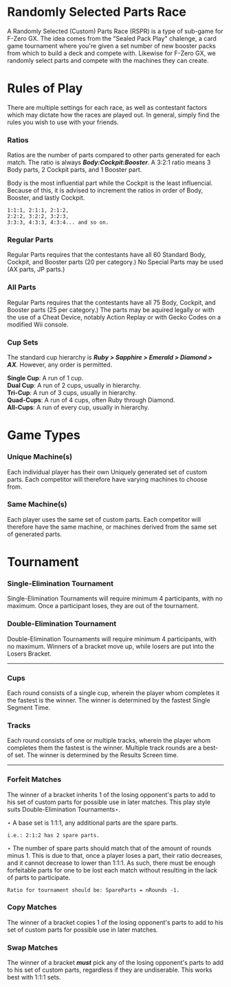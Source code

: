 Randomly Selected Parts Race
========
A Randomly Selected (Custom) Parts Race (RSPR) is a type of sub-game for F-Zero GX. The idea comes from the "Sealed Pack Play" chalenge, a card game tournament where you're given a set number of new booster packs from which to build a deck and compete with. Likewise for F-Zero GX, we randomly select parts and compete with the machines they can create.

# Rules of Play

There are multiple settings for each race, as well as contestant factors which may dictate how the races are played out. In general, simply find the rules you wish to use with your friends.

### Ratios
Ratios are the number of parts compared to other parts generated for each match. The ratio is always _**Body:Cockpit:Booster**_. A 3:2:1 ratio means 3 Body parts, 2 Cockpit parts, and 1 Booster part.

Body is the most influential part while the Cockpit is the least influencial. Because of this, it is advised to increment the ratios in order of Body, Booster, and lastly Cockpit.

    1:1:1, 2:1:1, 2:1:2,
    2:2:2, 3:2:2, 3:2:3,
    3:3:3, 4:3:3, 4:3:4... and so on.

### Regular Parts
Regular Parts requires that the contestants have all 60 Standard Body, Cockpit, and Booster parts (20 per category.) No Special Parts may be used (AX parts, JP parts.)

### All Parts
Regular Parts requires that the contestants have all 75 Body, Cockpit, and Booster parts (25 per category.) The parts may be aquired legally or with the use of a Cheat Device, notably Action Replay or with Gecko Codes on a modified Wii console.

### Cup Sets
The standard cup hierarchy is _**Ruby > Sapphire > Emerald > Diamond > AX**_. However, any order is permitted. 

**Single Cup**: A run of 1 cup.  
**Dual Cup**: A run of 2 cups, usually in hierarchy.  
**Tri-Cup**: A run of 3 cups, usually in hierarchy.  
**Quad-Cups**: A run of 4 cups, often Ruby through Diamond.  
**All-Cups**: A run of every cup, usually in hierarchy.  

# Game Types

### Unique Machine(s)
Each individual player has their own Uniquely generated set of custom parts. Each competitor will therefore have varying machines to choose from.

### Same Machine(s)
Each player uses the same set of custom parts. Each competitor will therefore have the same machine, or machines derived from the same set of generated parts.

# Tournament
### Single-Elimination Tournament
Single-Elimination Tournaments will require minimum 4 participants, with no maximum. Once a participant loses, they are out of the tournament.

### Double-Elimination Tournament
Double-Elimination Tournaments will require minimum 4 participants, with no maximum. Winners of a bracket move up, while losers are put into the Losers Bracket.

------

### Cups
Each round consists of a single cup, wherein the player whom completes it the fastest is the winner. The winner is determined by the fastest Single Segment Time.

### Tracks
Each round consists of one or multiple tracks, wherein the player whom completes them the fastest is the winner. Multiple track rounds are a best-of set. The winner is determined by the Results Screen time.

------

### Forfeit Matches
The winner of a bracket inherits 1 of the losing opponent's parts to add to his set of custom parts for possible use in later matches. This play style suits Double-Elimination Tournaments⋆.

⋆ A base set is 1:1:1, any additional parts are the spare parts.

    i.e.: 2:1:2 has 2 spare parts.

⋆ The number of spare parts should match that of the amount of rounds minus 1. This is due to that, once a player loses a part, their ratio decreases, and it cannot decrease to lower than 1:1:1. As such, there must be enough forfeitable parts for one to be lost each match without resulting in the lack of parts to participate.

    Ratio for tournament should be: SpareParts = nRounds -1.

### Copy Matches
The winner of a bracket copies 1 of the losing opponent's parts to add to his set of custom parts for possible use in later matches.

### Swap Matches
The winner of a bracket _**must**_ pick any of the losing opponent's parts to add to his set of custom parts, regardless if they are undiserable. This works best with 1:1:1 sets.
